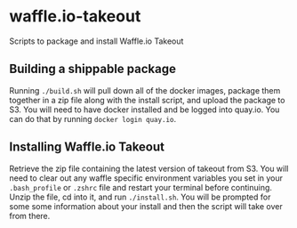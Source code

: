 # waffle.io-takeout
Scripts to package and install Waffle.io Takeout

## Building a shippable package
Running `./build.sh` will pull down all of the docker images, package them together in a zip file along with the install script, and upload the package to S3. You will need to have docker installed and be logged into quay.io. You can do that by running `docker login quay.io`.

## Installing Waffle.io Takeout
Retrieve the zip file containing the latest version of takeout from S3. You will need to clear out any waffle specific environment variables you set in your `.bash_profile` or `.zshrc` file and restart your terminal before continuing. Unzip the file, cd into it, and run `./install.sh`. You will be prompted for some some information about your install and then the script will take over from there.
